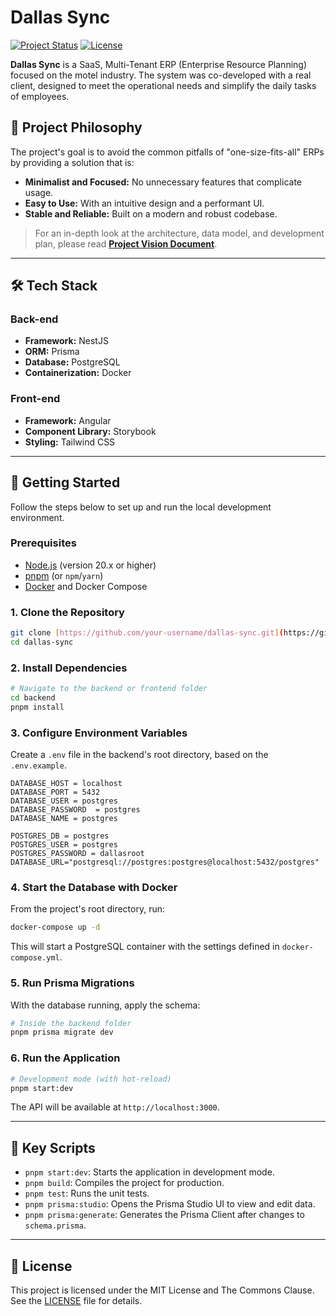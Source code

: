 # Dallas Sync

[![Project Status](https://img.shields.io/badge/status-in%20development-yellowgreen)](https://github.com/your-username/dallas-sync)
[![License](https://img.shields.io/badge/license-MIT-blue)](./LICENSE)

**Dallas Sync** is a SaaS, Multi-Tenant ERP (Enterprise Resource Planning) focused on the motel industry. The system was co-developed with a real client, designed to meet the operational needs and simplify the daily tasks of employees.

## 🎯 Project Philosophy

The project's goal is to avoid the common pitfalls of "one-size-fits-all" ERPs by providing a solution that is:
* **Minimalist and Focused:** No unnecessary features that complicate usage.
* **Easy to Use:** With an intuitive design and a performant UI.
* **Stable and Reliable:** Built on a modern and robust codebase.

> For an in-depth look at the architecture, data model, and development plan, please read **[Project Vision Document](./PROJECT.md)**.

---

## 🛠️ Tech Stack

### Back-end
- **Framework:** NestJS
- **ORM:** Prisma
- **Database:** PostgreSQL
- **Containerization:** Docker

### Front-end
- **Framework:** Angular
- **Component Library:** Storybook
- **Styling:** Tailwind CSS

---

## 🚀 Getting Started

Follow the steps below to set up and run the local development environment.

### Prerequisites
* [Node.js](https://nodejs.org/) (version 20.x or higher)
* [pnpm](https://pnpm.io/) (or `npm`/`yarn`)
* [Docker](https://www.docker.com/) and Docker Compose

### 1. Clone the Repository
```bash
git clone [https://github.com/your-username/dallas-sync.git](https://github.com/your-username/dallas-sync.git)
cd dallas-sync
```

### 2. Install Dependencies
```bash
# Navigate to the backend or frontend folder
cd backend
pnpm install
```

### 3. Configure Environment Variables
Create a `.env` file in the backend's root directory, based on the `.env.example`.
```env
DATABASE_HOST = localhost
DATABASE_PORT = 5432
DATABASE_USER = postgres
DATABASE_PASSWORD  = postgres
DATABASE_NAME = postgres

POSTGRES_DB = postgres
POSTGRES_USER = postgres
POSTGRES_PASSWORD = dallasroot
DATABASE_URL="postgresql://postgres:postgres@localhost:5432/postgres"
```

### 4. Start the Database with Docker
From the project's root directory, run:
```bash
docker-compose up -d
```
This will start a PostgreSQL container with the settings defined in `docker-compose.yml`.

### 5. Run Prisma Migrations
With the database running, apply the schema:
```bash
# Inside the backend folder
pnpm prisma migrate dev
```

### 6. Run the Application
```bash
# Development mode (with hot-reload)
pnpm start:dev
```
The API will be available at `http://localhost:3000`.

---

## 📜 Key Scripts

* `pnpm start:dev`: Starts the application in development mode.
* `pnpm build`: Compiles the project for production.
* `pnpm test`: Runs the unit tests.
* `pnpm prisma:studio`: Opens the Prisma Studio UI to view and edit data.
* `pnpm prisma:generate`: Generates the Prisma Client after changes to `schema.prisma`.

---

## 📄 License

This project is licensed under the MIT License and The Commons Clause. See the [LICENSE](./LICENSE) file for details.
